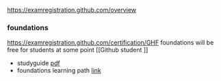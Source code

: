 https://examregistration.github.com/overview

### foundations
https://examregistration.github.com/certification/GHF foundations will be free for students at some point [[Github student ]]
- studyguide [pdf](https://assets.ctfassets.net/wfutmusr1t3h/1kmMx7AwI4qH8yIZgOmQlP/79e6ff1dfdee589d84a24dd763b1eef7/github-foundations-exam-study-guide__1_.pdf)
- foundations learning path [link](https://learn.microsoft.com/en-us/collections/o1njfe825p602p)
